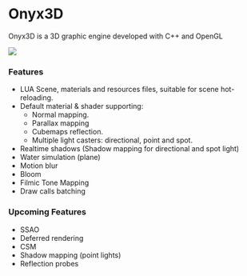 # Onyx3D
Onyx3D is a 3D graphic engine developed with C++ and OpenGL

![](https://raw.githubusercontent.com/joscanper/onyx3d/master/Showcase/May-21-2017%2010-10-33.gif)

### Features
- LUA Scene, materials and resources files, suitable for scene hot-reloading.
- Default material & shader supporting:
  - Normal mapping.
  - Parallax mapping
  - Cubemaps reflection.
  - Multiple light casters: directional, point and spot.
- Realtime shadows (Shadow mapping for directional and spot light)
- Water simulation (plane)
- Motion blur
- Bloom
- Filmic Tone Mapping
- Draw calls batching

### Upcoming Features

- SSAO
- Deferred rendering
- CSM
- Shadow mapping (point lights)
- Reflection probes
